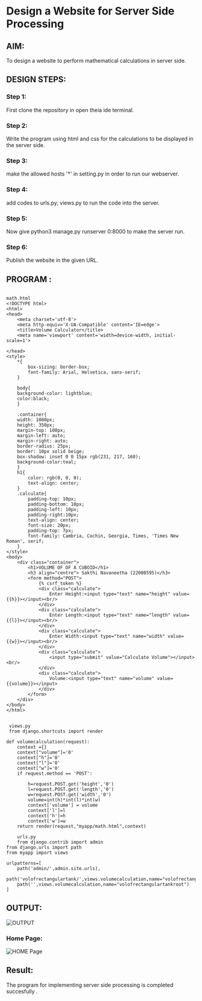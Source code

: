 # Design a Website for Server Side Processing

## AIM:
To design a website to perform mathematical calculations in server side.

## DESIGN STEPS:

### Step 1:

First clone the repository in open theia ide terminal.

### Step 2:

Write the program using html and css for the calculations to be displayed in the server side.

### Step 3:

make the allowed hosts '*' in setting.py in order to run our webserver.

### Step 4:

add codes to urls.py, views.py to run the code into the server.

### Step 5:

Now give python3 manage.py runserver 0:8000 to make the server run.

### Step 6:

Publish the website in the given URL.

## PROGRAM :
```

math.html 
<!DOCTYPE html>
<html>
<head>
    <meta charset='utf-8'>
    <meta http-equiv='X-UA-Compatible' content='IE=edge'>
    <title>Volume Calculator</title>
    <meta name='viewport' content='width=device-width, initial-scale=1'>
    
</head>
<style>
    *{
        box-sizing: border-box;
        font-family: Arial, Helvetica, sans-serif;
    }

    body{
    background-color: lightblue;
    color:black;
    }

    .container{
    width: 1080px;
    height: 350px;
    margin-top: 100px;
    margin-left: auto;
    margin-right: auto;
    border-radius: 25px;
    border: 10px solid beige;
    box-shadow: inset 0 0 15px rgb(231, 217, 160);
    background-color:teal;
    }
    h1{
        color: rgb(0, 0, 0);
        text-align: center;
    }
    .calculate{
        padding-top: 10px;
        padding-bottom: 10px;
        padding-left: 10px;
        padding-right:10px;
        text-align: center;
        font-size: 20px;
        padding-top: 7px;
        font-family: Cambria, Cochin, Georgia, Times, 'Times New Roman', serif;
    }
</style>
<body>
    <div class="container">
        <h1>VOLUME OF OF A CUBOID</h1>
        <h3 align="centre"> Sakthi Navaneetha (22008595)</h3>
        <form method="POST">
            {% csrf_token %}
            <div class="calculate"> 
                Enter Height:<input type="text" name="height" value={{h}}></input><br/>
            </div>
            <div class="calculate">
                Enter Length:<input type="text" name="length" value={{l}}></input><br/>
            </div>
            <div class="calculate">
                Enter Width:<input type="text" name="width" value={{w}}></input><br/>
            </div>
            <div class="calculate">
                <input type="submit" value="Calculate Volume"></input><br/>
            </div>
            <div class="calculate">
                Volume:<input type="text" name="volume" value={{volume}}></input>
            </div>
        </form>
    </div>
</body>
</html>
 

 views.py
 from django.shortcuts import render

def volumecalculation(request):
    context ={}
    context["volume"]='0'
    context["h"]='0'
    context["l"]='0'
    context["w"]='0'
    if request.method == 'POST':
    
        h=request.POST.get('height','0')
        l=request.POST.get('length','0')
        w=request.POST.get('width','0')
        volume=int(h)*int(l)*int(w)
        context['volume'] = volume
        context['l']=l
        context['h']=h
        context['w']=w
    return render(request,"myapp/math.html",context)

    urls.py
    from django.contrib import admin
from django.urls import path
from myapp import views

urlpatterns=[
    path('admin/',admin.site.urls),
    path('volofrectangulartank/',views.volumecalculation,name="volofrectangulartank"),
    path('',views.volumecalculation,name="volofrectangulartankroot")
]
```
## OUTPUT:
![OUTPUT](./screenshots/output.png)


### Home Page:
![HOME Page](./screenshots/volume.png)



## Result:
The program for implementing server side processing is completed succesfully .
